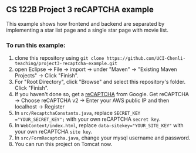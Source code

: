 ## CS 122B Project 3 reCAPTCHA example

This example shows how frontend and backend are separated by implementing a star list page and a single star page with movie list.

### To run this example: 
1. clone this repository using `git clone https://github.com/UCI-Chenli-teaching/project3-recaptcha-example.git`
2. open Eclipse -> File -> import -> under "Maven" -> "Existing Maven Projects" -> Click "Finish".
3. For "Root Directory", click "Browse" and select this repository's folder. Click "Finish".
4. If you haven't done so, get a [reCAPTCHA](https://www.google.com/recaptcha/intro/android.html) from Google. 
   Get reCAPTCHA -> Choose reCAPTCHA v2 -> Enter your AWS public IP and then localhost -> Register
5. In `src/RecaptchaConstants.java`, replace `SECRET_KEY ="YOUR_SECRET_KEY";` with your own reCAPTCHA `secret key`.
6. In `WebContent/index.html`, replace `data-sitekey="YOUR_SITE_KEY"` with your own reCAPTCHA `site key`.
7. In `src/FormRecaptcha.java`, change your mysql username and password.
8. You can run this project on Tomcat now.
